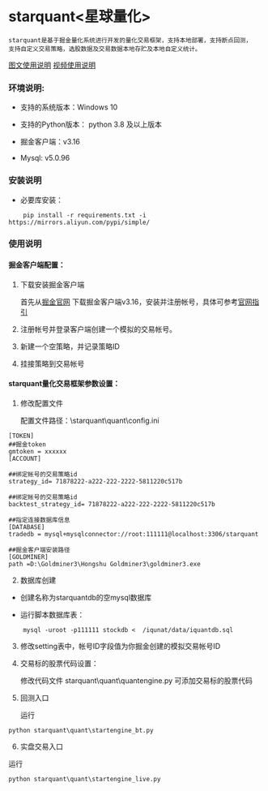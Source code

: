# starquant<星球量化>  

    starquant是基于掘金量化系统进行开发的量化交易框架，支持本地部署，支持断点回测，  
    支持自定义交易策略，选股数据及交易数据本地存贮及本地自定义统计。   
[图文使用说明](https://articles.zsxq.com/id_dnsu1lupjbr9.html)   [视频使用说明](https://www.bilibili.com/video/BV1cb411o7oM/?vd_source=477f34fda05c82844e1e16ac83810323)

### 环境说明:

* 支持的系统版本：Windows 10

* 支持的Python版本： python 3.8 及以上版本

* 掘金客户端：v3.16	

* Mysql: v5.0.96

### 安装说明

* 必要库安装：
```
    pip install -r requirements.txt -i https://mirrors.aliyun.com/pypi/simple/
```
### 使用说明
#### 掘金客户端配置：
1. 下载安装掘金客户端

    首先从[掘金官网](https://myquant.cn) 下载掘金客户端v3.16，安装并注册帐号，具体可参考[官网指引](https://myquant.cn/docs/guide/35#32961c39feb7af92)

2. 注册帐号并登录客户端创建一个模拟的交易帐号。

3. 新建一个空策略，并记录策略ID

4. 挂接策略到交易帐号
   
#### starquant量化交易框架参数设置：

1. 修改配置文件

    配置文件路径：\starquant\quant\config.ini

```
[TOKEN]
##掘金token
gmtoken = xxxxxx
[ACCOUNT]

##绑定帐号的交易策略id
strategy_id= 71878222-a222-222-2222-5811220c517b

##绑定帐号的交易策略id
backtest_strategy_id= 71878222-a222-222-2222-5811220c517b

##指定连接数据库信息
[DATABASE]
tradedb = mysql+mysqlconnector://root:111111@localhost:3306/starquant

##掘金客户端安装路径
[GOLDMINER]
path =D:\Goldminer3\Hongshu Goldminer3\goldminer3.exe
```

2. 数据库创建
    
  - 创建名称为starquantdb的空mysql数据库
        
  - 运行脚本数据库表：
```
    mysql -uroot -p111111 stockdb <  /iqunat/data/iquantdb.sql
```
3. 修改setting表中，帐号ID字段值为你掘金创建的模拟交易帐号ID

4. 交易标的股票代码设置：

    修改代码文件  starquant\quant\quantengine.py 可添加交易标的股票代码

5. 回测入口

    运行
```
python starquant\quant\startengine_bt.py
```

6. 实盘交易入口

运行
```
python starquant\quant\startengine_live.py
```
 
